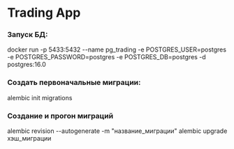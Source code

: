 # Trading App

### Запуск БД:
docker run -p 5433:5432 --name pg_trading -e POSTGRES_USER=postgres -e POSTGRES_PASSWORD=postgres -e POSTGRES_DB=postgres -d postgres:16.0

### Создать первоначальные миграции:
alembic init migrations

### Создание и прогон миграций
alembic revision --autogenerate -m "название_миграции"
alembic upgrade хэш_миграции
